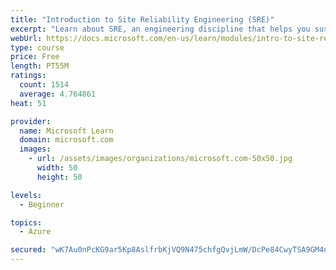 ```yaml
---
title: "Introduction to Site Reliability Engineering (SRE)"
excerpt: "Learn about SRE, an engineering discipline that helps you sustainably achieve the appropriate level of reliability in your systems, services, and products."
webUrl: https://docs.microsoft.com/en-us/learn/modules/intro-to-site-reliability-engineering/
type: course
price: Free
length: PT55M
ratings:
  count: 1514
  average: 4.764861
heat: 51

provider:
  name: Microsoft Learn
  domain: microsoft.com
  images:
    - url: /assets/images/organizations/microsoft.com-50x50.jpg
      width: 50
      height: 50

levels:
  - Beginner

topics:
  - Azure

secured: "wK7Au0nPcKG9ar5Kp8AslfrbKjVQ9N475chfgQvjLmW/DcPe84CwyTSA9GM4us/KxtbXVv0FHZFBXtjwN9rnYWO/Zj2nx2TO4oOQX0RVIx7j7zQbYSXcMkhx3Ig6wVfQUE6twe6klwf7rT3HMJhsdmLv6UW16YarUy84MrfuRy0PgFgCWatRIK39D4hWgez/wpKvqT2LfRVDt4ZZIkiI/Tp3ORt7g+uhDCUwK5HCikuc3sVE4UXVLyXfGDLH46lvuYroQD44gL1FU+rr5fIVN4jJR1hReCcXPK5bGsoCpKgGjFSwj87aUD4DnAxvLNCU2i+A2CxXuxEuqoTa5O5mGll0bdY+ucCxYC+5Q7emZwhDsEqfE54CZcwsprEWiGDGpinACSWFNF8vmTFFbdOcgq/YBahZ0CU1sfX+UsWpVIQ=;OEW77oian2wYJuwXTvE5Nw=="
---
```


